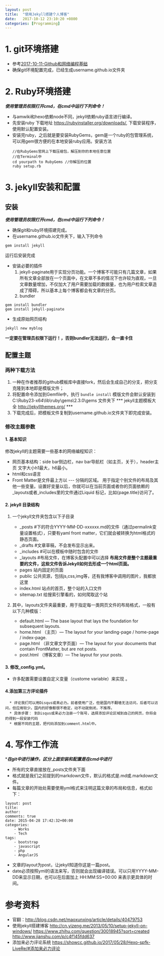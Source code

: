 ```yaml
---
layout: post
title:  "使用Jekyll搭建个人博客"
date:   2017-10-12 23:10:20 +0800
categories: [Programming]
---
```


# 1. git环境搭建

* 参考[2017-10-11-Github和网络编程基础](file://_posts/2017-10-11-Github和网络编程基础.md)
* 确保git环境配置完成，已经生成username.github.io文件夹

# 2. Ruby环境搭建

***使用管理员权限打开cmd，在cmd中运行下列命令！***
* 与amwiki和hexo依赖node不同，jekyll依赖ruby语言进行编译。
* 先安装ruby 下载地址 https://rubyinstaller.org/downloads/, 下载安装程序，使用默认配置安装。
* 安装完ruby，之后就是要安装RubyGems，gem是一个ruby的包管理系统，可以用gem很方便的在本地安装ruby应用。安装方法
    ```
   //在RubyGems官网上下载压缩包，解压到你的本地任意位置
   //在Terminal中
   cd yourpath to RubyGems //你解压的位置
   ruby setup.rb
   ```

# 3. jekyll安装和配置

## 安装
***使用管理员权限打开cmd，在cmd中运行下列命令！***
* 确保git和ruby环境搭建完成。
* 在username.github.io文件夹下，输入下列命令
 ```
 gem install jekyll
 ```
 运行后安装完成
* 安装必要的插件
    1. jekyll-paginate用于实现分页功能。一个博客不可能只有几篇文章，如果所有文章全部放在一个页面中，在文章不多的情况下也许较为直观，一旦文章数量增加，不仅加大了用户需要加载的数据量，也为用户检索文章造成了障碍，所以基本上每个博客都会有文章的分页。
    2. bundler
```
gem install bundler
gem install jekyll-paginate
```

* 生成原始网页结构
```
jekyll new myblog
```
 **一定要在管理员权限下运行！，否则bundler无法运行，会一直卡住**

## 配置主题

### 两种下载方法
1. 一种在作者推荐的github模板库中直接fork，然后会生成自己的分支，把分支克隆到本地即是模版文件；
2. 将配置命令添加到Gemfile中，执行
``bundle install``
模版文件会默认安装到 C:\Ruby23-x64\lib\ruby\gems\2.3.0\gems 文件夹下
*** jekyll主题模板大全 http://jekyllthemes.org/ ***
3. 下载完成后，把模板文件复制到username.github.io文件夹下即完成安装。

### 修改主题参数
#### 1. 基本知识
修改jekyll的主题需要一些基本的网络编程知识：
* 网页基本结构：side bar侧边栏，nav bar导航栏（如主页，关于），header主页
文字大小h1最大，h6最小。
* html和css语言
* Front Matter是文件最上方以 --- 分隔的区域。 用于指定个别文件的布局及其他一些变量。设置好变量以后，你就可以在当前页面或者你的页面依赖的_layouts或者_includes里的文件通过Liquid 标记，比如{page.title}访问了。
#### 2. jekyll 目录结构
1. 一个jekyll文件夹包含以下子目录

     * _posts #下的符合YYYY-MM-DD-xxxxxx.md的文件（通过permalink变量设置格式），只要有yaml front matter，它们就会被转换为html格式的静态页面。
     * _drafts #文章草稿，不会发布显示出来。
     * _includes #可以在模板中随时包含的文件
     * _layouts #布局文件，在博客头配置中可以选择 **布局文件是整个主题最重要的文件，这些文件告诉Jekyll如何去形成一个html页面。**
     * pages 站内固定的页面
     * public 公共资源，包括js,css,img等，还有我博客中调用的图片，我都放这里
     * index.html 站点的首页，整个站的入口文件
     * sitemap.txt 给搜索引擎看的，如何爬取这个站

2. 其中，layouts文件夹最重要，用于指定每一类网页文件的布局格式，一般有以下几种模版：
      * default.html — The base layout that lays the foundation for subsequent layouts.
      * home.html （主页）— The layout for your landing-page / home-page / index-page.
      * page.html （非文章文字页面）— The layout for your documents that contain FrontMatter, but are not posts.
      * post.html （博客文章）— The layout for your posts.

#### 3. 修改_config.yml。

* 许多配置需要设置自定义变量（custome variable）来实现 。

#### 4.添加第三方评论插件
      * 评论我们可以用Disqus或来必力。前者使用广泛，但是国内不翻墙无法访问，后者可以访问，但应用较少。国内的好像都很不稳定，动不动就倒闭，不推荐。
      * 具体步骤： 到Disqus或来必力注册一个账号，选择添加评论区域到自己的网页，你将会的得到一段安装代码
      * 根据不同的主题，把代码添加到comment.html中。

# 4. 写作工作流

****在git中进行操作，区分上面安装和配置是在cmd中进行***
* 所有的文章直接放在_posts文件夹下面
* 格式就是我们之前提到的markdown文件，默认的格式是.md或.markdown文件。
* 每篇文章的开始处需要使用yml格式来注明这篇文章的布局和信息，格式如下：   
```
layout: post
title:
author:
comments: true
date: 2015-04-28 17:42:32+00:00
categories:
    - Works
    - Tech
tags:
    - bootstrap
    - javascript
    - php
    - AngularJS
```    
* 文章的layout为post，让jekyll知道你这是一篇post。
* date必须按照yml的语法来写，否则就会出现编译错误。可以只用YYYY-MM-DD来显示日期，也可以在后面加上 HH:MM:SS+00:00 来表示更具体的时间。

# 参考资料
* 官翻：http://blog.csdn.net/maoxunxing/article/details/40479753
* 使用jekyll搭建博客
http://cn.yizeng.me/2013/05/10/setup-jekyll-on-windows/
https://www.zhihu.com/question/30018945?sort=created
http://www.jianshu.com/p/c4f145fdd637
* 添加来必力评论系统
https://showcc.github.io/2017/05/28/Hexo-spfk-LiveRe/#添加来必力评论
